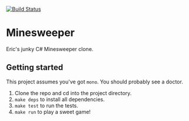 [![Build Status](https://travis-ci.org/EricCline/minesweeper.svg?branch=master)](https://travis-ci.org/EricCline/minesweeper)

# Minesweeper 
Eric's junky C# Minesweeper clone.

## Getting started
This project assumes you've got `mono`.  You should probably see a doctor.

1. Clone the repo and cd into the project directory.
2. `make deps` to install all dependencies.
3. `make test` to run the tests.
4. `make run` to play a sweet game!
